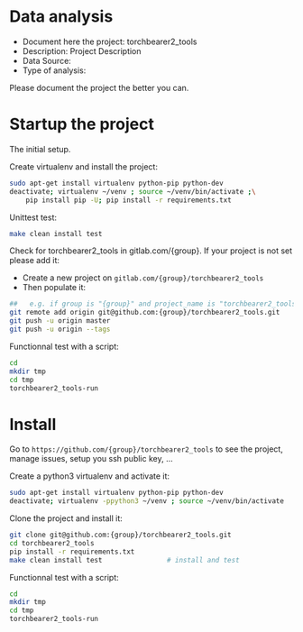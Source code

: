 # Data analysis
- Document here the project: torchbearer2_tools
- Description: Project Description
- Data Source:
- Type of analysis:

Please document the project the better you can.

# Startup the project

The initial setup.

Create virtualenv and install the project:
```bash
sudo apt-get install virtualenv python-pip python-dev
deactivate; virtualenv ~/venv ; source ~/venv/bin/activate ;\
    pip install pip -U; pip install -r requirements.txt
```

Unittest test:
```bash
make clean install test
```

Check for torchbearer2_tools in gitlab.com/{group}.
If your project is not set please add it:

- Create a new project on `gitlab.com/{group}/torchbearer2_tools`
- Then populate it:

```bash
##   e.g. if group is "{group}" and project_name is "torchbearer2_tools"
git remote add origin git@github.com:{group}/torchbearer2_tools.git
git push -u origin master
git push -u origin --tags
```

Functionnal test with a script:

```bash
cd
mkdir tmp
cd tmp
torchbearer2_tools-run
```

# Install

Go to `https://github.com/{group}/torchbearer2_tools` to see the project, manage issues,
setup you ssh public key, ...

Create a python3 virtualenv and activate it:

```bash
sudo apt-get install virtualenv python-pip python-dev
deactivate; virtualenv -ppython3 ~/venv ; source ~/venv/bin/activate
```

Clone the project and install it:

```bash
git clone git@github.com:{group}/torchbearer2_tools.git
cd torchbearer2_tools
pip install -r requirements.txt
make clean install test                # install and test
```
Functionnal test with a script:

```bash
cd
mkdir tmp
cd tmp
torchbearer2_tools-run
```
